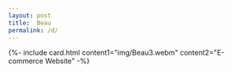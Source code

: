 ```yaml
---
layout: post
title:  Beau
permalink: /d/
---
```


{%- include card.html content1="img/Beau3.webm" content2="E-commerce Website" -%}